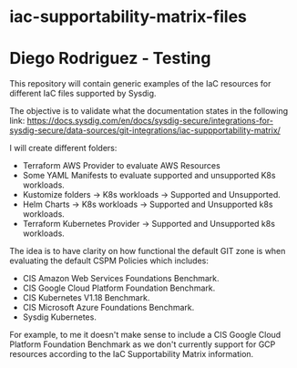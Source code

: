 # iac-supportability-matrix-files
# Diego Rodriguez - Testing
This repository will contain generic examples of the IaC resources for different IaC files supported by Sysdig.

The objective is to validate what the documentation states in the following link: https://docs.sysdig.com/en/docs/sysdig-secure/integrations-for-sysdig-secure/data-sources/git-integrations/iac-suppportability-matrix/

I will create different folders:

- Terraform AWS Provider to evaluate AWS Resources
- Some YAML Manifests to evaluate supported and unsupported K8s workloads.
- Kustomize folders -> K8s workloads -> Supported and Unsupported.
- Helm Charts -> K8s workloads -> Supported and Unsupported k8s workloads.
- Terraform Kubernetes Provider -> Supported and Unsupported k8s workloads.

The idea is to have clarity on how functional the default GIT zone is when evaluating the default CSPM Policies which includes:

- CIS Amazon Web Services Foundations Benchmark.
- CIS Google Cloud Platform Foundation Benchmark.
- CIS Kubernetes V1.18 Benchmark.
- CIS Microsoft Azure Foundations Benchmark.
- Sysdig Kubernetes.

For example, to me it doesn't make sense to include a CIS Google Cloud Platform Foundation Benchmark as we don't currently support for GCP resources according to the IaC Supportability Matrix information.
 
